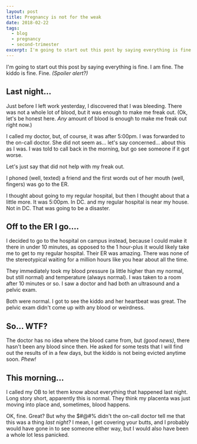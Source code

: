 ```yaml
---
layout: post
title: Pregnancy is not for the weak
date: 2018-02-22
tags:
  - blog
  - pregnancy
  - second-trimester
excerpt: I'm going to start out this post by saying everything is fine.
---
```


I'm going to start out this post by saying everything is fine. I am fine. The kiddo is fine. Fine. _(Spoiler alert?)_

## Last night...

Just before I left work yesterday, I discovered that I was bleeding. There was not a whole lot of blood, but it was enough to make me freak out. (Ok, let's be honest here. _Any_ amount of blood is enough to make me freak out right now.)

I called my doctor, but, of course, it was after 5:00pm. I was forwarded to the on-call doctor. She did not seem as... let's say concerned... about this as I was. I was told to call back in the morning, but go see someone if it got worse.

Let's just say that did not help with my freak out.

I phoned (well, texted) a friend and the first words out of her mouth (well, fingers) was go to the ER.

I thought about going to my regular hospital, but then I thought about that a little more. It was 5:00pm. In DC. and my regular hospital is near my house. Not in DC. That was going to be a disaster.

## Off to the ER I go....

I decided to go to the hospital on campus instead, because I could make it there in under 10 minutes, as opposed to the 1 hour-plus it would likely take me to get to my regular hospital. Their ER was amazing. There was none of the stereotypical waiting for a million hours like you hear about all the time.

They immediately took my blood pressure (a little higher than my normal, but still normal) and temperature (always normal). I was taken to a room after 10 minutes or so. I saw a doctor and had both an ultrasound and a pelvic exam.

Both were normal. I got to see the kiddo and her heartbeat was great. The pelvic exam didn't come up with any blood or weirdness.

## So... WTF?

The doctor has no idea where the blood came from, but _(good news)_, there hasn't been any blood since then. He asked for some tests that I will find out the results of in a few days, but the kiddo is not being evicted anytime soon. _Phew!_

## This morning...

I called my OB to let them know about everything that happened last night. Long story short, apparently this is normal. They think my placenta was just moving into place and, sometimes, blood happens.

OK, fine. Great? But why the $#@#% didn't the on-call doctor tell me that this was a thing _last night?_ I mean, I get covering your butts, and I probably would have gone in to see someone either way, but I would also have been a whole lot less panicked.

